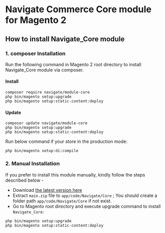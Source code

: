 # Navigate Commerce Core module for Magento 2

## How to install Navigate_Core module


### 1. composer Installation

Run the following command in Magento 2 root directory to install Navigate_Core module via composer.

#### Install

```
composer require navigate/module-core
php bin/magento setup:upgrade
php bin/magento setup:static-content:deploy
```

#### Update

```
composer update navigate/module-core
php bin/magento setup:upgrade
php bin/magento setup:static-content:deploy
```

Run below command if your store in the production mode:

```
php bin/magento setup:di:compile
```

### 2. Manual Installation

If you prefer to install this module manually, kindly follow the steps described below - 

- Download [the latest version here](https://github.com/navigatecommerce/module-core/archive/refs/heads/main.zip) 
- Extract `main.zip` file to `app/code/Navigate/Core` ; You should create a folder path `app/code/Navigate/Core` if not exist.
- Go to Magento root directory and execute upgrade command to install `Navigate_Core`:

```
php bin/magento setup:upgrade
php bin/magento setup:static-content:deploy
```

